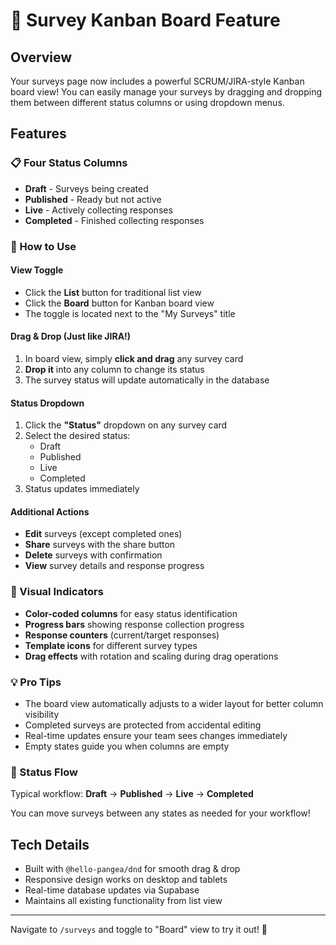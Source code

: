 # 🎯 Survey Kanban Board Feature

## Overview
Your surveys page now includes a powerful SCRUM/JIRA-style Kanban board view! You can easily manage your surveys by dragging and dropping them between different status columns or using dropdown menus.

## Features

### 📋 Four Status Columns
- **Draft** - Surveys being created
- **Published** - Ready but not active  
- **Live** - Actively collecting responses
- **Completed** - Finished collecting responses

### 🎯 How to Use

#### View Toggle
- Click the **List** button for traditional list view
- Click the **Board** button for Kanban board view
- The toggle is located next to the "My Surveys" title

#### Drag & Drop (Just like JIRA!)
1. In board view, simply **click and drag** any survey card
2. **Drop it** into any column to change its status
3. The survey status will update automatically in the database

#### Status Dropdown
1. Click the **"Status"** dropdown on any survey card
2. Select the desired status:
   - Draft
   - Published  
   - Live
   - Completed
3. Status updates immediately

#### Additional Actions
- **Edit** surveys (except completed ones)
- **Share** surveys with the share button
- **Delete** surveys with confirmation
- **View** survey details and response progress

### 🎨 Visual Indicators
- **Color-coded columns** for easy status identification
- **Progress bars** showing response collection progress
- **Response counters** (current/target responses)
- **Template icons** for different survey types
- **Drag effects** with rotation and scaling during drag operations

### 💡 Pro Tips
- The board view automatically adjusts to a wider layout for better column visibility
- Completed surveys are protected from accidental editing
- Real-time updates ensure your team sees changes immediately
- Empty states guide you when columns are empty

### 🔄 Status Flow
Typical workflow: **Draft** → **Published** → **Live** → **Completed**

You can move surveys between any states as needed for your workflow!

## Tech Details
- Built with `@hello-pangea/dnd` for smooth drag & drop
- Responsive design works on desktop and tablets
- Real-time database updates via Supabase
- Maintains all existing functionality from list view

---

Navigate to `/surveys` and toggle to "Board" view to try it out! 🚀 